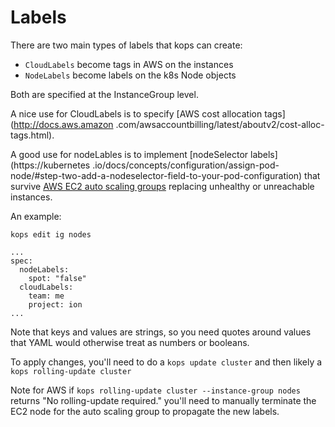 # Labels

There are two main types of labels that kops can create:

* `CloudLabels` become tags in AWS on the instances
* `NodeLabels` become labels on the k8s Node objects

Both are specified at the InstanceGroup level.

A nice use for CloudLabels is to specify [AWS cost allocation tags](http://docs.aws.amazon
.com/awsaccountbilling/latest/aboutv2/cost-alloc-tags.html).

A good use for nodeLables is to implement [nodeSelector labels](https://kubernetes
.io/docs/concepts/configuration/assign-pod-node/#step-two-add-a-nodeselector-field-to-your-pod-configuration) that 
survive [AWS EC2 auto scaling groups](https://aws.amazon.com/autoscaling/) replacing unhealthy or unreachable instances.

An example:

`kops edit ig nodes`

```
...
spec: 
  nodeLabels:
    spot: "false"
  cloudLabels:
    team: me
    project: ion
...
```

Note that keys and values are strings, so you need quotes around values that YAML
 would otherwise treat as numbers or booleans.

To apply changes, you'll need to do a `kops update cluster` and then likely a `kops rolling-update cluster`

Note for AWS if `kops rolling-update cluster --instance-group nodes` returns "No rolling-update required." you'll need 
to manually terminate the EC2 node for the auto scaling group to propagate the new labels. 